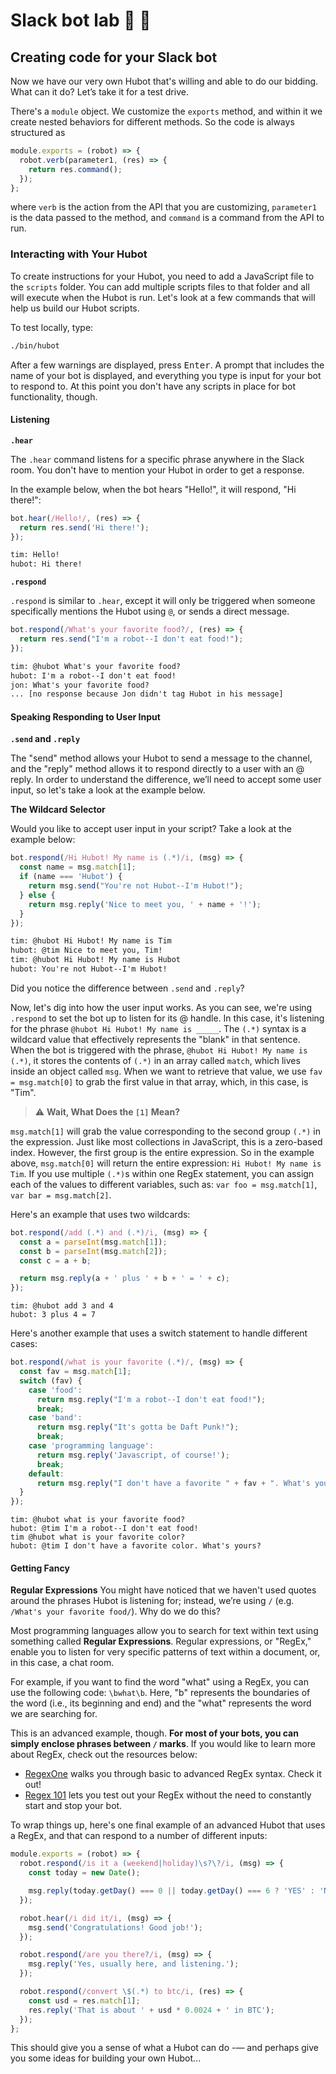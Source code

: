 # Slack bot lab 🤖 🧪

## Creating code for your Slack bot

Now we have our very own Hubot that's willing and able to do our bidding. What can it do? Let’s take it for a test drive.

There's a `module` object. We customize the `exports` method, and within it we create nested behaviors for different methods. So the code is always structured as

```js
module.exports = (robot) => {
  robot.verb(parameter1, (res) => {
    return res.command();
  });
};
```

where `verb` is the action from the API that you are customizing, `parameter1` is the data passed to the method, and `command` is a command from the API to run.

### Interacting with Your Hubot

To create instructions for your Hubot, you need to add a JavaScript file to the `scripts` folder. You can add multiple scripts files to that folder and all will execute when the Hubot is run. Let's look at a few commands that will help us build our Hubot scripts.

To test locally, type:

```sh
./bin/hubot
```

After a few warnings are displayed, press <kbd>Enter</kbd>. A prompt that includes the name of your bot is displayed, and everything you type is input for your bot to respond to. At this point you don't have any scripts in place for bot functionality, though.

#### Listening

**`.hear`**

The `.hear` command listens for a specific phrase anywhere in the Slack room. You don't have to mention your Hubot in order to get a response.

In the example below, when the bot hears "Hello!", it will respond, "Hi there!":

```js
bot.hear(/Hello!/, (res) => {
  return res.send('Hi there!');
});
```

```txt
tim: Hello!
hubot: Hi there!
```

**`.respond`**

`.respond` is similar to `.hear`, except it will only be triggered when someone specifically mentions the Hubot using `@`, or sends a direct message.

```javascript
bot.respond(/What's your favorite food?/, (res) => {
  return res.send("I'm a robot--I don't eat food!");
});
```

```txt
tim: @hubot What's your favorite food?
hubot: I'm a robot--I don't eat food!
jon: What's your favorite food?
... [no response because Jon didn't tag Hubot in his message]
```

#### Speaking Responding to User Input

**`.send` and `.reply`**

The "send" method allows your Hubot to send a message to the channel, and the "reply" method allows it to respond directly to a user with an @ reply. In order to understand the difference, we’ll need to accept some user input, so let's take a look at the example below.

**The Wildcard Selector**

Would you like to accept user input in your script? Take a look at the example below:

```js
bot.respond(/Hi Hubot! My name is (.*)/i, (msg) => {
  const name = msg.match[1];
  if (name === 'Hubot') {
    return msg.send("You're not Hubot--I'm Hubot!");
  } else {
    return msg.reply('Nice to meet you, ' + name + '!');
  }
});
```

```txt
tim: @hubot Hi Hubot! My name is Tim
hubot: @tim Nice to meet you, Tim!
tim: @hubot Hi Hubot! My name is Hubot
hubot: You're not Hubot--I'm Hubot!
```

Did you notice the difference between `.send` and `.reply`?

Now, let's dig into how the user input works. As you can see, we're using `.respond` to set the bot up to listen for its @ handle. In this case, it's listening for the phrase `@hubot Hi Hubot! My name is _____`. The `(.*)` syntax is a wildcard value that effectively represents the "blank" in that sentence. When the bot is triggered with the phrase, `@hubot Hi Hubot! My name is (.*)`, it stores the contents of `(.*)` in an array called `match`, which lives inside an object called `msg`. When we want to retrieve that value, we use `fav = msg.match[0]` to grab the first value in that array, which, in this case, is "Tim".

> ⚠️ **Wait, What Does the `[1]` Mean?**

`msg.match[1]` will grab the value corresponding to the second group `(.*)` in the expression. Just like most collections in JavaScript, this is a zero-based index. However, the first group is the entire expression. So in the example above, `msg.match[0]` will return the entire expression: `Hi Hubot! My name is Tim`. If you use multiple `(.*)`s within one RegEx statement, you can assign each of the values to different variables, such as: `var foo = msg.match[1]`, `var bar = msg.match[2]`.

Here's an example that uses two wildcards:

```js
bot.respond(/add (.*) and (.*)/i, (msg) => {
  const a = parseInt(msg.match[1]);
  const b = parseInt(msg.match[2]);
  const c = a + b;

  return msg.reply(a + ' plus ' + b + ' = ' + c);
});
```

```
tim: @hubot add 3 and 4
hubot: 3 plus 4 = 7
```

Here's another example that uses a switch statement to handle different cases:

```js
bot.respond(/what is your favorite (.*)/, (msg) => {
  const fav = msg.match[1];
  switch (fav) {
    case 'food':
      return msg.reply("I'm a robot--I don't eat food!");
      break;
    case 'band':
      return msg.reply("It's gotta be Daft Punk!");
      break;
    case 'programming language':
      return msg.reply('Javascript, of course!');
      break;
    default:
      return msg.reply("I don't have a favorite " + fav + ". What's yours?");
  }
});
```

```
tim: @hubot what is your favorite food?
hubot: @tim I'm a robot--I don't eat food!
tim @hubot what is your favorite color?
hubot: @tim I don't have a favorite color. What's yours?
```

#### Getting Fancy

**Regular Expressions**
You might have noticed that we haven't used quotes around the phrases Hubot is listening for; instead, we’re using `/` (e.g. `/What's your favorite food/`). Why do we do this?

Most programming languages allow you to search for text within text using something called **Regular Expressions**. Regular expressions, or "RegEx," enable you to listen for very specific patterns of text within a document, or, in this case, a chat room.

For example, if you want to find the word "what" using a RegEx, you can use the following code: `\bwhat\b`. Here, "b" represents the boundaries of the word (i.e., its beginning and end) and the "what" represents the word we are searching for.

This is an advanced example, though. **For most of your bots, you can simply enclose phrases between `/` marks**. If you would like to learn more about RegEx, check out the resources below:

- [RegexOne](http://regexone.com/) walks you through basic to advanced RegEx syntax. Check it out!
- [Regex 101](https://regex101.com/) lets you test out your RegEx without the need to constantly start and stop your bot.

To wrap things up, here's one final example of an advanced Hubot that uses a RegEx, and that can respond to a number of different inputs:

```js
module.exports = (robot) => {
  robot.respond(/is it a (weekend|holiday)\s?\?/i, (msg) => {
    const today = new Date();

    msg.reply(today.getDay() === 0 || today.getDay() === 6 ? 'YES' : 'NO');
  });

  robot.hear(/i did it/i, (msg) => {
    msg.send('Congratulations! Good job!');
  });

  robot.respond(/are you there?/i, (msg) => {
    msg.reply('Yes, usually here, and listening.');
  });

  robot.respond(/convert \$(.*) to btc/i, (res) => {
    const usd = res.match[1];
    res.reply('That is about ' + usd * 0.0024 + ' in BTC');
  });
};
```

This should give you a sense of what a Hubot can do -— and perhaps give you some ideas for building your own Hubot...
